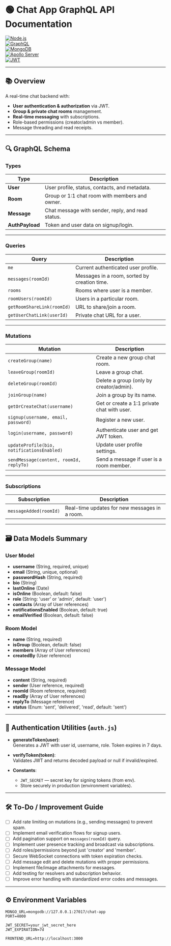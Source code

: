 # 🟢 Chat App GraphQL API Documentation

[![Node.js](https://img.shields.io/badge/node-%3E%3D12-green)](https://nodejs.org/)  
[![GraphQL](https://img.shields.io/badge/graphql-API-blueviolet)](https://graphql.org/)  
[![MongoDB](https://img.shields.io/badge/mongodb-Database-green)](https://www.mongodb.com/)  
[![Apollo Server](https://img.shields.io/badge/apollo_server-Express-yellowgreen)](https://www.apollographql.com/docs/apollo-server/)  
[![JWT](https://img.shields.io/badge/jwt-Authentication-orange)](https://jwt.io/)

---

## 📚 Overview

A real-time chat backend with:

- **User authentication & authorization** via JWT.
- **Group & private chat rooms** management.
- **Real-time messaging** with subscriptions.
- Role-based permissions (creator/admin vs member).
- Message threading and read receipts.

---

## 🔍 GraphQL Schema

### Types

| Type         | Description                                      |
|--------------|-------------------------------------------------|
| **User**     | User profile, status, contacts, and metadata.   |
| **Room**     | Group or 1:1 chat room with members and owner. |
| **Message**  | Chat message with sender, reply, and read status.|
| **AuthPayload** | Token and user data on signup/login.           |

---

### Queries

| Query                       | Description                                    |
|-----------------------------|------------------------------------------------|
| `me`                        | Current authenticated user profile.            |
| `messages(roomId)`          | Messages in a room, sorted by creation time.  |
| `rooms`                     | Rooms where user is a member.                   |
| `roomUsers(roomId)`         | Users in a particular room.                     |
| `getRoomShareLink(roomId)`  | URL to share/join a room.                       |
| `getUserChatLink(userId)`   | Private chat URL for a user.                    |

---

### Mutations

| Mutation                       | Description                                         |
|-------------------------------|----------------------------------------------------|
| `createGroup(name)`            | Create a new group chat room.                       |
| `leaveGroup(roomId)`           | Leave a group chat.                                 |
| `deleteGroup(roomId)`          | Delete a group (only by creator/admin).            |
| `joinGroup(name)`              | Join a group by its name.                           |
| `getOrCreateChat(username)`    | Get or create a 1:1 private chat with user.        |
| `signup(username, email, password)` | Register a new user.                             |
| `login(username, password)`   | Authenticate user and get JWT token.                |
| `updateProfile(bio, notificationsEnabled)` | Update user profile settings.             |
| `sendMessage(content, roomId, replyTo)` | Send a message if user is a room member.     |

---

### Subscriptions

| Subscription                 | Description                                      |
|------------------------------|-------------------------------------------------|
| `messageAdded(roomId)`        | Real-time updates for new messages in a room.  |

---

## 🗃️ Data Models Summary

### User Model
- **username** (String, required, unique)
- **email** (String, unique, optional)
- **passwordHash** (String, required)
- **bio** (String)
- **lastOnline** (Date)
- **isOnline** (Boolean, default: false)
- **role** (String: 'user' or 'admin', default: 'user')
- **contacts** (Array of User references)
- **notificationsEnabled** (Boolean, default: true)
- **emailVerified** (Boolean, default: false)

### Room Model
- **name** (String, required)
- **isGroup** (Boolean, default: false)
- **members** (Array of User references)
- **createdBy** (User reference)

### Message Model
- **content** (String, required)
- **sender** (User reference, required)
- **roomId** (Room reference, required)
- **readBy** (Array of User references)
- **replyTo** (Message reference)
- **status** (Enum: 'sent', 'delivered', 'read', default: 'sent')

---

## 🔐 Authentication Utilities (`auth.js`)

- **generateToken(user)**:  
  Generates a JWT with user id, username, role. Token expires in 7 days.

- **verifyToken(token)**:  
  Validates JWT and returns decoded payload or null if invalid/expired.

- **Constants**:  
  - `JWT_SECRET` — secret key for signing tokens (from env).  
  - Store securely in production (environment variables).

---

## 🛠️ To-Do / Improvement Guide

- [ ] Add rate limiting on mutations (e.g., sending messages) to prevent spam.  
- [ ] Implement email verification flows for signup users.  
- [ ] Add pagination support on `messages(roomId)` query.  
- [ ] Implement user presence tracking and broadcast via subscriptions.  
- [ ] Add roles/permissions beyond just 'creator' and 'member'.  
- [ ] Secure WebSocket connections with token expiration checks.  
- [ ] Add message edit and delete mutations with proper permissions.  
- [ ] Implement file/image attachments for messages.  
- [ ] Add testing for resolvers and subscription behavior.  
- [ ] Improve error handling with standardized error codes and messages.

---

## ⚙️ Environment Variables

```env
MONGO_URL=mongodb://127.0.0.1:27017/chat-app
PORT=4000

JWT_SECRET=your_jwt_secret_here
JWT_EXPIRATION=7d

FRONTEND_URL=http://localhost:3000
